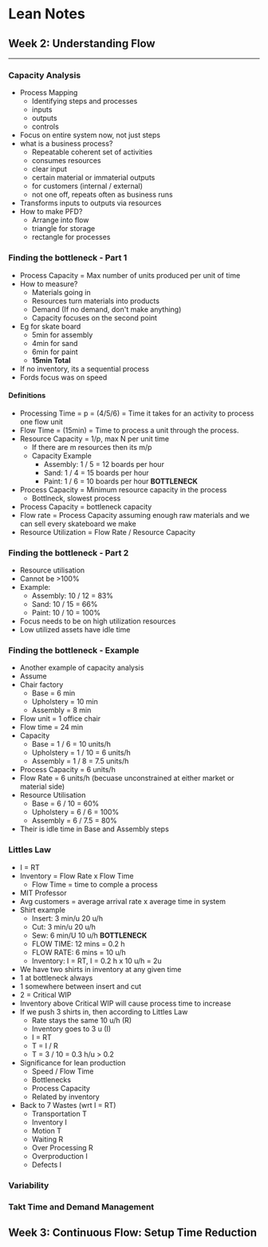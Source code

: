 # Lean Notes

## Week 2: Understanding Flow
-------------------------------------------------------------------------------

### Capacity Analysis
 * Process Mapping
 	- Identifying steps and processes
 	- inputs
 	- outputs
 	- controls
 * Focus on entire system now, not just steps
 * what is a business process?
 	- Repeatable coherent set of activities
 	- consumes resources
 	- clear input
 	- certain material or immaterial outputs
 	- for customers (internal / external)
 	- not one off, repeats often as business runs
 * Transforms inputs to outputs via resources
 * How to make PFD?
 	- Arrange into flow
 	- triangle for storage
 	- rectangle for processes

### Finding the bottleneck - Part 1

* Process Capacity = Max number of units produced per unit of time
* How to measure?
	- Materials going in
	- Resources turn materials into products
	- Demand (If no demand, don't make anything)
	- Capacity focuses on the second point
* Eg for skate board
	- 5min for assembly
	- 4min for sand
	- 6min for paint
	- **15min Total**
* If no inventory, its a sequential process
* Fords focus was on speed

#### Definitions

* Processing Time = p = (4/5/6) = Time it takes for an activity to process one flow unit
* Flow Time = (15min) = Time to process a unit through the process.
* Resource Capacity = 1/p, max N per unit time
	- If there are m resources then its m/p
	- Capacity Example
		- Assembly: 1 / 5 = 12 boards per hour
		- Sand: 1 / 4 = 15 boards per hour
		- Paint: 1 / 6 = 10 boards per hour **BOTTLENECK**
* Process Capacity  = Minimum resource capacity in the process
	- Bottlneck, slowest process
* Process Capacity = bottleneck capacity
* Flow rate = Process Capacity assuming enough raw materials and we can sell every skateboard we make
* Resource Utilization = Flow Rate / Resource Capacity

### Finding the bottleneck - Part 2

* Resource utilisation
* Cannot be >100%
* Example:
	- Assembly: 10 / 12 = 83%
	- Sand: 	10 / 15 = 66%
	- Paint: 	10 / 10 = 100% 
* Focus needs to be on high utilization resources
* Low utilized assets have idle time

### Finding the bottleneck - Example

* Another example of capacity analysis
* Assume
* Chair factory
	- Base = 6 min
	- Upholstery = 10 min
	- Assembly = 8 min
* Flow unit = 1 office chair
* Flow time = 24 min
* Capacity
	- Base = 		1 / 6 	= 10 units/h
	- Upholstery = 	1 / 10 	= 6 units/h
	- Assembly = 	1 / 8 	= 7.5 units/h
* Process Capacity = 6 units/h
* Flow Rate = 6 units/h (becuase unconstrained at either market or material side)
* Resource Utilisation
	- Base = 		6 / 10 	= 60%
	- Upholstery = 	6 / 6 	= 100%
	- Assembly = 	6 / 7.5 = 80%
* Their is idle time in Base and Assembly steps

### Littles Law

* I = RT
* Inventory = Flow Rate x Flow Time
	- Flow Time = time to comple a process
* MIT Professor
* Avg customers = average arrival rate x average time in system
* Shirt example
	- Insert: 	3 min/u 	20 u/h
	- Cut:		3 min/u 	20 u/h
	- Sew:		6 min/U 	10 u/h **BOTTLENECK**
	- FLOW TIME: 12 mins = 0.2 h
	- FLOW RATE: 6 mins  = 10 u/h
	- Inventory: I = RT, I = 0.2 h x 10 u/h = 2u
* We have two shirts in inventory at any given time
* 1 at bottleneck always
* 1 somewhere between insert and cut
* 2 = Critical WIP
* Inventory above Critical WIP will cause process time to increase
* If we push 3 shirts in, then according to Littles Law
	- Rate stays the same 10 u/h (R)
	- Inventory goes to 3 u (I)
	- I = RT
	- T = I / R
	- T = 3 / 10 = 0.3 h/u > 0.2
* Significance for lean production
	- Speed / Flow Time
	- Bottlenecks
	- Process Capacity
	- Related by inventory
* Back to 7 Wastes (wrt I = RT)
	- Transportation 	T
	- Inventory 		I
	- Motion 			T
	- Waiting 			R
	- Over Processing 	R
	- Overproduction 	I
	- Defects 			I


### Variability

### Takt Time and Demand Management

## Week 3: Continuous Flow: Setup Time Reduction
